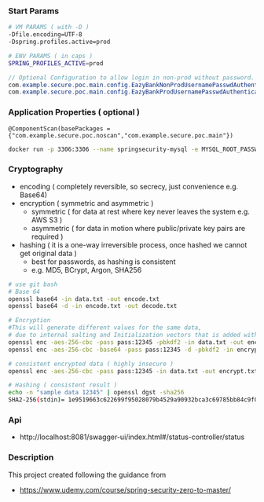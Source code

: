 ### Start Params

``` bash
# VM PARAMS ( with -D )
-Dfile.encoding=UTF-8
-Dspring.profiles.active=prod

# ENV PARAMS ( in caps )
SPRING_PROFILES_ACTIVE=prod

```

```java
// Optional Configuration to allow login in non-prod without password.
com.example.secure.poc.main.config.EazyBankNonProdUsernamePasswdAuthenticationProvider
com.example.secure.poc.main.config.EazyBankProdUsernamePasswdAuthenticationProvider

```

### Application Properties ( optional )
```chatinput
@ComponentScan(basePackages = {"com.example.secure.poc.noscan","com.example.secure.poc.main"}) 

```

``` bash
docker run -p 3306:3306 --name springsecurity-mysql -e MYSQL_ROOT_PASSWORD=root -e MYSQL_DATABASE=eazybank -d mysql
```

### Cryptography
- encoding ( completely reversible, so secrecy, just convenience e.g. Base64)
- encryption ( symmetric and asymmetric )
  - symmetric ( for data at rest where key never leaves the system e.g. AWS S3 )
  - asymmetric ( for data in motion where public/private key pairs are required )
- hashing ( it is a one-way irreversible process, once hashed we cannot get original data )
  - best for passwords, as hashing is consistent
  - e.g. MD5, BCrypt, Argon, SHA256

```bash
# use git bash
# Base 64
openssl base64 -in data.txt -out encode.txt
openssl base64 -d -in encode.txt -out decode.txt

# Encryption
#This will generate different values for the same data, 
# due to internal salting and Initialization vectors that is added with the encrypted data
openssl enc -aes-256-cbc -pass pass:12345 -pbkdf2 -in data.txt -out encrypt.txt -base64
openssl enc -aes-256-cbc -base64 -pass pass:12345 -d -pbkdf2 -in encrypt.txt -out decrypt.txt

# consistent encrypted data ( highly insecure ) 
openssl enc -aes-256-cbc -pass pass:12345 -in data.txt -out encrypt.txt -base64 -iv 00000000000000000000000000000000 -nosalt

# Hashing ( consistent result )
echo -n "sample data 12345" | openssl dgst -sha256
SHA2-256(stdin)= 1e9519663c622699f95028079b4529a90932bca3c69785bb84c9f030a8bec44d

```

### Api
- http://localhost:8081/swagger-ui/index.html#/status-controller/status


### Description
This project created following the guidance from 
- https://www.udemy.com/course/spring-security-zero-to-master/ 
